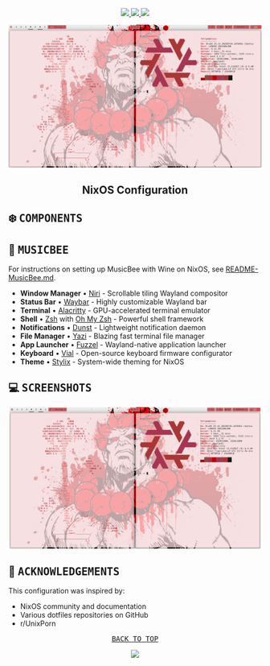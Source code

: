<p align="center">
  <a href="https://niri.app/">
    <img src="https://img.shields.io/static/v1?label=NIRI&message=latest&style=flat&logo=nixos&colorA=24273A&colorB=8AADF4&logoColor=CAD3F5"/>
  </a>
  <a href="https://nixos.wiki/wiki/Flakes">
    <img src="https://img.shields.io/static/v1?label=Nix_Flake&message=check&style=flat&logo=nixos&colorA=24273A&colorB=9173ff&logoColor=CAD3F5">
  </a>
  <a href="https://nixos.org/">
    <img src="https://img.shields.io/badge/NixOS-unstable-informational.svg?style=flat&logo=nixos&logoColor=CAD3F5&colorA=24273A&colorB=8AADF4">
  </a>
</p>

<p align="center"><img src="gallery/Screenshot-from-2025-07-26-23-31-34.png" width=1200px></p>

<h2 align="center">NixOS Configuration</h2>

## ❄️ <samp>COMPONENTS</samp>

## 🎵 <samp>MUSICBEE</samp>

For instructions on setting up MusicBee with Wine on NixOS, see [README-MusicBee.md](README-MusicBee.md).

- **Window Manager** • [Niri](https://niri.app/) - Scrollable tiling Wayland compositor
- **Status Bar** • [Waybar](https://github.com/Alexays/Waybar) - Highly customizable Wayland bar
- **Terminal** • [Alacritty](https://alacritty.org/) - GPU-accelerated terminal emulator
- **Shell** • [Zsh](https://www.zsh.org/) with [Oh My Zsh](https://ohmyz.sh/) - Powerful shell framework
- **Notifications** • [Dunst](https://github.com/dunst-project/dunst) - Lightweight notification daemon
- **File Manager** • [Yazi](https://github.com/sxyazi/yazi) - Blazing fast terminal file manager
- **App Launcher** • [Fuzzel](https://codeberg.org/dnkl/fuzzel) - Wayland-native application launcher
- **Keyboard** • [Vial](https://get.vial.today/) - Open-source keyboard firmware configurator
- **Theme** • [Stylix](https://github.com/danth/stylix) - System-wide theming for NixOS

## 💻 <samp>SCREENSHOTS</samp>

<p align="center">
<img src="gallery/Screenshot-from-2025-07-26-23-31-34.png" width="500"></p>

## 🎩 <samp>ACKNOWLEDGEMENTS</samp>

This configuration was inspired by:

- NixOS community and documentation
- Various dotfiles repositories on GitHub
- r/UnixPorn

<pre align="center">
<a href="#readme">BACK TO TOP</a>
</pre>

<p align="center"><img src="https://i.imgur.com/X5zKxvp.png" width=300px></p>
